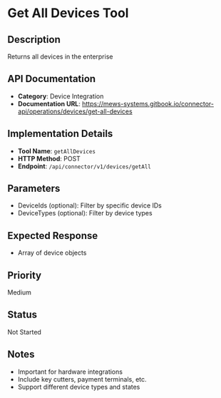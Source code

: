 # Get All Devices Tool

## Description
Returns all devices in the enterprise

## API Documentation
- **Category**: Device Integration
- **Documentation URL**: https://mews-systems.gitbook.io/connector-api/operations/devices/get-all-devices

## Implementation Details
- **Tool Name**: `getAllDevices`
- **HTTP Method**: POST
- **Endpoint**: `/api/connector/v1/devices/getAll`

## Parameters
- DeviceIds (optional): Filter by specific device IDs
- DeviceTypes (optional): Filter by device types

## Expected Response
- Array of device objects

## Priority
Medium

## Status
Not Started

## Notes
- Important for hardware integrations
- Include key cutters, payment terminals, etc.
- Support different device types and states 